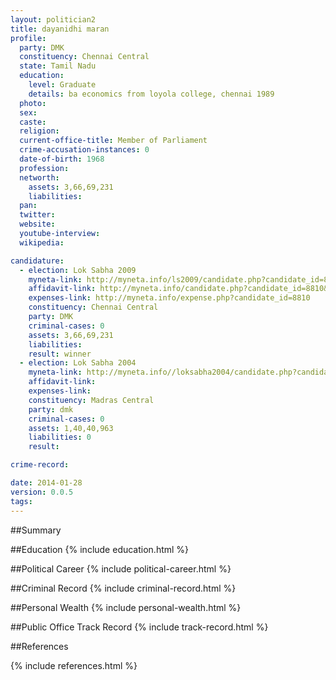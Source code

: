 ```yaml
---
layout: politician2
title: dayanidhi maran
profile: 
  party: DMK
  constituency: Chennai Central
  state: Tamil Nadu
  education: 
    level: Graduate
    details: ba economics from loyola college, chennai 1989
  photo: 
  sex: 
  caste: 
  religion: 
  current-office-title: Member of Parliament
  crime-accusation-instances: 0
  date-of-birth: 1968
  profession: 
  networth: 
    assets: 3,66,69,231
    liabilities: 
  pan: 
  twitter: 
  website: 
  youtube-interview: 
  wikipedia: 

candidature: 
  - election: Lok Sabha 2009
    myneta-link: http://myneta.info/ls2009/candidate.php?candidate_id=8810
    affidavit-link: http://myneta.info/candidate.php?candidate_id=8810&scan=original
    expenses-link: http://myneta.info/expense.php?candidate_id=8810
    constituency: Chennai Central 
    party: DMK
    criminal-cases: 0
    assets: 3,66,69,231
    liabilities: 
    result: winner 
  - election: Lok Sabha 2004
    myneta-link: http://myneta.info//loksabha2004/candidate.php?candidate_id=3430
    affidavit-link: 
    expenses-link: 
    constituency: Madras Central 
    party: dmk
    criminal-cases: 0
    assets: 1,40,40,963
    liabilities: 0
    result:  

crime-record: 

date: 2014-01-28
version: 0.0.5
tags: 
---
```

##Summary


##Education
{% include education.html %}


##Political Career
{% include political-career.html %}


##Criminal Record
{% include criminal-record.html %}


##Personal Wealth
{% include personal-wealth.html %}


##Public Office Track Record
{% include track-record.html %}


##References


{% include references.html %}